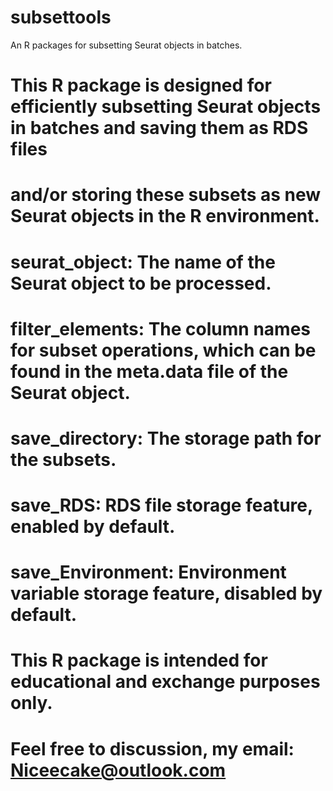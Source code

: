 # subsettools
An R packages for subsetting Seurat objects in batches.
# This R package is designed for efficiently subsetting Seurat objects in batches and saving them as RDS files
# and/or storing these subsets as new Seurat objects in the R environment.
#
# seurat_object: The name of the Seurat object to be processed.
# filter_elements: The column names for subset operations, which can be found in the meta.data file of the Seurat object.
# save_directory: The storage path for the subsets.
# save_RDS: RDS file storage feature, enabled by default.
# save_Environment: Environment variable storage feature, disabled by default.
#
# This R package is intended for educational and exchange purposes only.
#
# Feel free to discussion, my email: Niceecake@outlook.com
